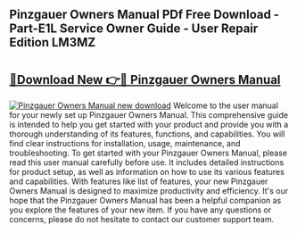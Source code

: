 ## Pinzgauer Owners Manual PDf Free Download - Part-E1L Service Owner Guide - User Repair Edition LM3MZ

# <h2><a href="http://bc82150.oget.top/?id=Pinzgauer+Owners+Manual">🔗Download New 👉🔴 Pinzgauer Owners Manual</a></h2>

[![Pinzgauer Owners Manual new download](https://i.imgur.com/5g1atiW.png)](http://bc82150.oget.top/?id=Pinzgauer+Owners+Manual)
Welcome to the user manual for your newly set up Pinzgauer Owners Manual. This comprehensive guide is intended to help you get started with your product and provide you with a thorough understanding of its features, functions, and capabilities. You will find clear instructions for installation, usage, maintenance, and troubleshooting. To get started with your Pinzgauer Owners Manual, please read this user manual carefully before use. It includes detailed instructions for product setup, as well as information on how to use its various features and capabilities. With features like list of features, your new Pinzgauer Owners Manual is designed to maximize productivity and efficiency. It's our hope that the Pinzgauer Owners Manual has been a helpful companion as you explore the features of your new item. If you have any questions or concerns, please do not hesitate to contact our customer support team.
